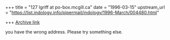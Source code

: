 +++
title = "127 lgriff at po-box.mcgill.ca"
date = "1996-03-15"
upstream_url = "https://list.indology.info/pipermail/indology/1996-March/004480.html"

+++
[Archive link](https://list.indology.info/pipermail/indology/1996-March/004480.html)

you have the wrong address.  Please try something else.





